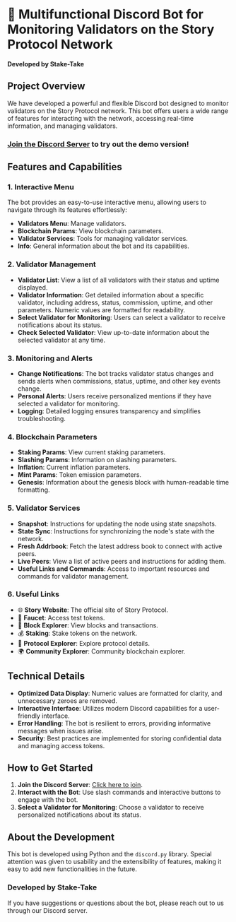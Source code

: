 # 🤖 Multifunctional Discord Bot for Monitoring Validators on the Story Protocol Network

**Developed by Stake-Take**

## Project Overview

We have developed a powerful and flexible Discord bot designed to monitor validators on the Story Protocol network. This bot offers users a wide range of features for interacting with the network, accessing real-time information, and managing validators.

### [Join the Discord Server](https://discord.gg/dmEEKgZ4) to try out the demo version!

## Features and Capabilities

### 1. Interactive Menu
The bot provides an easy-to-use interactive menu, allowing users to navigate through its features effortlessly:

- **Validators Menu**: Manage validators.
- **Blockchain Params**: View blockchain parameters.
- **Validator Services**: Tools for managing validator services.
- **Info**: General information about the bot and its capabilities.

### 2. Validator Management
- **Validator List**: View a list of all validators with their status and uptime displayed.
- **Validator Information**: Get detailed information about a specific validator, including address, status, commission, uptime, and other parameters. Numeric values are formatted for readability.
- **Select Validator for Monitoring**: Users can select a validator to receive notifications about its status.
- **Check Selected Validator**: View up-to-date information about the selected validator at any time.

### 3. Monitoring and Alerts
- **Change Notifications**: The bot tracks validator status changes and sends alerts when commissions, status, uptime, and other key events change.
- **Personal Alerts**: Users receive personalized mentions if they have selected a validator for monitoring.
- **Logging**: Detailed logging ensures transparency and simplifies troubleshooting.

### 4. Blockchain Parameters
- **Staking Params**: View current staking parameters.
- **Slashing Params**: Information on slashing parameters.
- **Inflation**: Current inflation parameters.
- **Mint Params**: Token emission parameters.
- **Genesis**: Information about the genesis block with human-readable time formatting.

### 5. Validator Services
- **Snapshot**: Instructions for updating the node using state snapshots.
- **State Sync**: Instructions for synchronizing the node's state with the network.
- **Fresh Addrbook**: Fetch the latest address book to connect with active peers.
- **Live Peers**: View a list of active peers and instructions for adding them.
- **Useful Links and Commands**: Access to important resources and commands for validator management.

### 6. Useful Links
- 🌐 **Story Website**: The official site of Story Protocol.
- 🚰 **Faucet**: Access test tokens.
- 🔎 **Block Explorer**: View blocks and transactions.
- 💰 **Staking**: Stake tokens on the network.
- 📖 **Protocol Explorer**: Explore protocol details.
- 🌍 **Community Explorer**: Community blockchain explorer.

## Technical Details
- **Optimized Data Display**: Numeric values are formatted for clarity, and unnecessary zeroes are removed.
- **Interactive Interface**: Utilizes modern Discord capabilities for a user-friendly interface.
- **Error Handling**: The bot is resilient to errors, providing informative messages when issues arise.
- **Security**: Best practices are implemented for storing confidential data and managing access tokens.

## How to Get Started
1. **Join the Discord Server**: [Click here to join](https://discord.gg/dmEEKgZ4).
2. **Interact with the Bot**: Use slash commands and interactive buttons to engage with the bot.
3. **Select a Validator for Monitoring**: Choose a validator to receive personalized notifications about its status.

## About the Development
This bot is developed using Python and the `discord.py` library. Special attention was given to usability and the extensibility of features, making it easy to add new functionalities in the future.

### Developed by Stake-Take

If you have suggestions or questions about the bot, please reach out to us through our Discord server.
